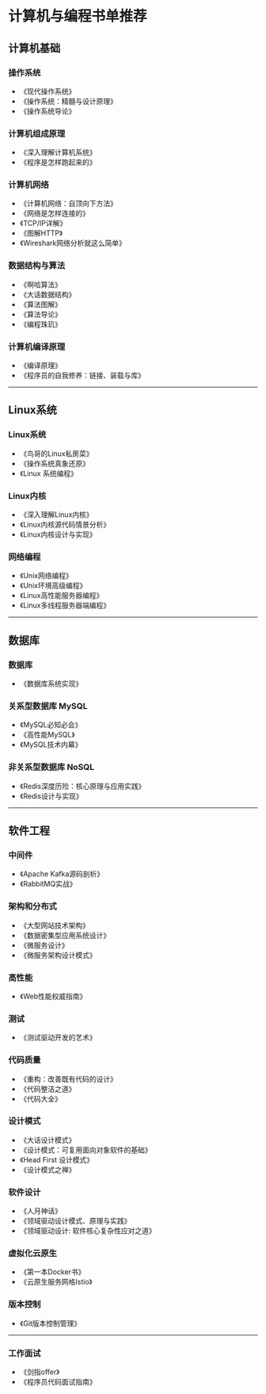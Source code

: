# 计算机与编程书单推荐

## 计算机基础

### 操作系统
- 《现代操作系统》
- 《操作系统：精髓与设计原理》
- 《操作系统导论》

### 计算机组成原理
- 《深入理解计算机系统》
- 《程序是怎样跑起来的》

### 计算机网络
- 《计算机网络：自顶向下方法》
- 《网络是怎样连接的》
- 《TCP/IP详解》
- 《图解HTTP》
- 《Wireshark网络分析就这么简单》

### 数据结构与算法
- 《啊哈算法》
- 《大话数据结构》
- 《算法图解》
- 《算法导论》
- 《编程珠玑》

### 计算机编译原理
- 《编译原理》
- 《程序员的自我修养：链接、装载与库》

---

## Linux系统

### Linux系统
- 《鸟哥的Linux私房菜》
- 《操作系统真象还原》
- 《Linux 系统编程》

### Linux内核
- 《深入理解Linux内核》
- 《Linux内核源代码情景分析》
- 《Linux内核设计与实现》

### 网络编程
- 《Unix网络编程》
- 《Unix环境高级编程》
- 《Linux高性能服务器编程》
- 《Linux多线程服务器端编程》

---

## 数据库

### 数据库
- 《数据库系统实现》

### 关系型数据库 MySQL
- 《MySQL必知必会》
- 《高性能MySQL》
- 《MySQL技术内幕》

### 非关系型数据库 NoSQL
- 《Redis深度历险：核心原理与应用实践》
- 《Redis设计与实现》

---

## 软件工程

### 中间件
- 《Apache Kafka源码剖析》
- 《RabbitMQ实战》

### 架构和分布式
- 《大型网站技术架构》
- 《数据密集型应用系统设计》
- 《微服务设计》
- 《微服务架构设计模式》

### 高性能
- 《Web性能权威指南》

### 测试
- 《测试驱动开发的艺术》

### 代码质量
- 《重构：改善既有代码的设计》
- 《代码整洁之道》
- 《代码大全》

### 设计模式
- 《大话设计模式》
- 《设计模式：可复用面向对象软件的基础》
- 《Head First 设计模式》
- 《设计模式之禅》

### 软件设计
- 《人月神话》
- 《领域驱动设计模式、原理与实践》
- 《领域驱动设计: 软件核心复杂性应对之道》

### 虚拟化云原生
- 《第一本Docker书》
- 《云原生服务网格Istio》

### 版本控制
- 《Git版本控制管理》

---

### 工作面试
- 《剑指offer》
- 《程序员代码面试指南》